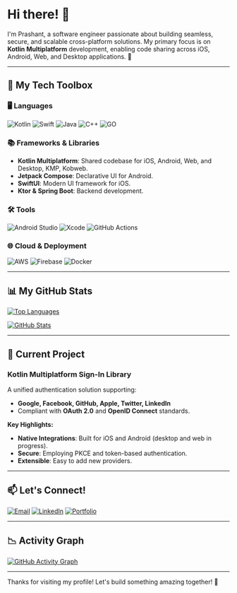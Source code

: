 # Hi there! 👋

I'm Prashant, a software engineer passionate about building seamless, secure, and scalable cross-platform solutions. My primary focus is on **Kotlin Multiplatform** development, enabling code sharing across iOS, Android, Web, and Desktop applications. 🚀

---

## 🔧 My Tech Toolbox

### 🖥️ **Languages**
![Kotlin](https://img.shields.io/badge/Kotlin-%230095D5.svg?style=for-the-badge&logo=kotlin&logoColor=white)
![Swift](https://img.shields.io/badge/Swift-%23FA7343.svg?style=for-the-badge&logo=swift&logoColor=white)
![Java](https://img.shields.io/badge/Java-%23ED8B00.svg?style=for-the-badge&logo=java&logoColor=white)
![C++](https://img.shields.io/badge/C++-%231575F9.svg?style=for-the-badge&logo=java&logoColor=white)
![GO](https://img.shields.io/badge/GO-%230095D5.svg?style=for-the-badge&logo=java&logoColor=white)


### 📚 **Frameworks & Libraries**
- **Kotlin Multiplatform**: Shared codebase for iOS, Android, Web, and Desktop, KMP, Kobweb.
- **Jetpack Compose**: Declarative UI for Android.
- **SwiftUI**: Modern UI framework for iOS.
- **Ktor & Spring Boot**: Backend development.

### 🛠️ **Tools**
![Android Studio](https://img.shields.io/badge/Android%20Studio-%233DDC84.svg?style=for-the-badge&logo=android-studio&logoColor=white)
![Xcode](https://img.shields.io/badge/Xcode-%231575F9.svg?style=for-the-badge&logo=xcode&logoColor=white)
![GitHub Actions](https://img.shields.io/badge/GitHub%20Actions-%232671E5.svg?style=for-the-badge&logo=githubactions&logoColor=white)

### 🌐 **Cloud & Deployment**
![AWS](https://img.shields.io/badge/AWS-%23FF9900.svg?style=for-the-badge&logo=amazonaws&logoColor=white)
![Firebase](https://img.shields.io/badge/Firebase-%23FFCA28.svg?style=for-the-badge&logo=firebase&logoColor=black)
![Docker](https://img.shields.io/badge/Docker-%232496ED.svg?style=for-the-badge&logo=docker&logoColor=white)

---

## 📊 My GitHub Stats

[![Top Languages](https://github-readme-stats.vercel.app/api/top-langs/?username=prashant17d97&layout=compact&theme=radical)](https://github.com/prashant17d97)

[![GitHub Stats](https://github-readme-stats.vercel.app/api?username=prashant17d97&show_icons=true&theme=radical)](https://github.com/prashant17d97)

---

## 🎯 Current Project

### **Kotlin Multiplatform Sign-In Library**  
A unified authentication solution supporting:
- **Google, Facebook, GitHub, Apple, Twitter, LinkedIn**  
- Compliant with **OAuth 2.0** and **OpenID Connect** standards.

**Key Highlights:**
- **Native Integrations**: Built for iOS and Android (desktop and web in progress).
- **Secure**: Employing PKCE and token-based authentication.
- **Extensible**: Easy to add new providers.

---

## 📫 Let's Connect!

[![Email](https://img.shields.io/badge/Email-%23D14836.svg?style=for-the-badge&logo=gmail&logoColor=white)](mailto:prashantsinghsca@gmail.com)
[![LinkedIn](https://img.shields.io/badge/LinkedIn-%230A66C2.svg?style=for-the-badge&logo=linkedin&logoColor=white)](https://www.linkedin.com/in/prashant-android-dev/)
[![Portfolio](https://www.prashantsingh.in/static/media/app_logo.a87c4ef89497c752f8730fbb6a55ea16.svg)](https://www.prashantsingh.in/)


---

## 📉 Activity Graph

[![GitHub Activity Graph](https://github-readme-activity-graph.vercel.app/graph?username=prashant17d97&theme=redical)](https://github.com/prashant17d97)

---

Thanks for visiting my profile! Let's build something amazing together! 🚀
